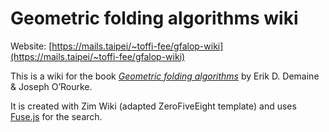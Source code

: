 # Geometric folding algorithms wiki

Website: [https://mails.taipei/~toffi-fee/gfalop-wiki](https://mails.taipei/~toffi-fee/gfalop-wiki)

This is a wiki for the book [_Geometric folding algorithms_](https://gfalop.org/) by Erik D. Demaine & Joseph O’Rourke.

It is created with Zim Wiki (adapted ZeroFiveEight template) and uses [Fuse.js](https://fusejs.io) for the search.
